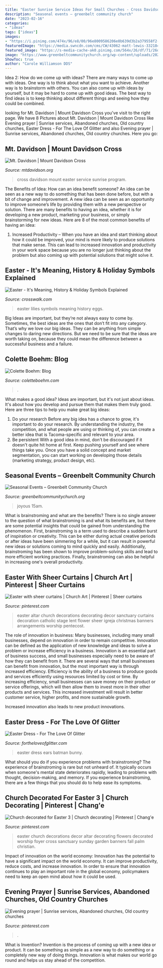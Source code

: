 ```yaml
---
title: "Easter Sunrise Service Ideas For Small Churches - Cross Davidson Mount Easter Service Sunrise Program"
description: "Seasonal events – greenbelt community church"
date: "2023-02-16"
categories:
- "ideas"
tags: ["ideas"]
images:
- "https://i.pinimg.com/474x/96/e8/00/96e8009586206e0b639d3b2a379558f2--abandoned-churches-old-churches.jpg"
featuredImage: "https://media.swncdn.com/cms/CW/43062-matt-lewis-332184.jpg"
featured_image: "https://s-media-cache-ak0.pinimg.com/564x/26/df/71/26df7125acfa4ec63a8868f95873ec85.jpg"
image: "https://www.greenbeltcommunitychurch.org/wp-content/uploads/2020/12/sp3.jpg"
ShowToc: true
author: "Carole Williamson DDS"
---
```



Idea 2: How do we come up with ideas?
There are many ways to come up with ideas. One way is to think about what you want to achieve. Another way is to brainstorm with others. You can also come up with ideas by yourself, but it may be hard to come up with good ideas. The best way to find ideas is to keep thinking about different things and seeing how they could be combined.

	

		
looking for Mt. Davidson | Mount Davidson Cross you've visit to the right page. We have 8 Pictures about Mt. Davidson | Mount Davidson Cross like Evening prayer | Sunrise services, Abandoned churches, Old country churches, Easter Dress - For The Love Of Glitter and also Evening prayer | Sunrise services, Abandoned churches, Old country churches. Here you go:
		
    
## Mt. Davidson | Mount Davidson Cross

<img loading=lazy src="https://mtdavidson.org/wp-content/uploads/823p1934easterflyer.jpg?w=150" onerror="this.onerror=null;this.src='https://tse4.mm.bing.net/th?id=OIP.pJ4vcEr2e5Si8tQrpYqBCAAAAA&amp;pid=15.1';" alt="Mt. Davidson | Mount Davidson Cross">

_Source: mtdavidson.org_

>cross davidson mount easter service sunrise program. 

	

The Benefits of Idea: How can an idea benefit someone?
An idea can be seen as a new way to do something that has been done before, but with a bit of change and improvement. A new idea can be seen as an opportunity to improve someone’s life by providing them with a new perspective or solution. There are many benefits to having an idea, whether it is for developing a new product, marketing your business, or simply brainstorming for new ideas. Here are 8 of the most common benefits of having an idea: 
1. Increased Productivity – When you have an idea and start thinking about how it could be improved, your mind is more likely to produce solutions that make sense. This can lead to increased innovation and productivity in your work space because you are no longer just thinking about the problem but also coming up with potential solutions that might solve it. 

    
## Easter - It&#039;s Meaning, History &amp; Holiday Symbols Explained

<img loading=lazy src="https://media.swncdn.com/cms/CW/43062-matt-lewis-332184.jpg" onerror="this.onerror=null;this.src='https://tse3.mm.bing.net/th?id=OIP.fopOn1GHNOAbOfQVGfrdfQHaE8&amp;pid=15.1';" alt="Easter - It&#039;s Meaning, History &amp; Holiday Symbols Explained">

_Source: crosswalk.com_

>easter lilies symbols meaning history eggs. 

	

Big Ideas are important, but they’re not always easy to come by. Sometimes, the best ideas are the ones that don’t fit into any category. That’s why we love our big ideas. They can be anything from simple changes to daring new directions. But we need to be sure that the ideas are worth taking on, because they could mean the difference between a successful business and a failure.

    
## Colette Boehm: Blog

<img loading=lazy src="https://coletteboehm.com/img/s/v-10/p2796683395-5.jpg" onerror="this.onerror=null;this.src='https://tse2.mm.bing.net/th?id=OIP.eIBr8XNhZIdF1NOju-u6ygHaE7&amp;pid=15.1';" alt="Colette Boehm: Blog">

_Source: coletteboehm.com_

>. 

	

What makes a good idea?
Ideas are important, but it's not just about ideas. It's about how you develop and pursue them that makes them truly good. Here are three tips to help you make great big ideas:
1. Do your research 
Before any big idea has a chance to grow, it's important to do your research. By understanding the industry, the competition, and what people are using or thinking of, you can create a better idea that is Tacoma-specific and relevant to your area. 
2. Be persistent 
With a good idea in mind, don't be discouraged if it doesn't quite hit home at first. Keep pushing yourself and see where things take you. Once you have a solid concept and market segmentation, you can start working on developing those details (marketing strategy, product design, etc). 

    
## Seasonal Events – Greenbelt Community Church

<img loading=lazy src="https://www.greenbeltcommunitychurch.org/wp-content/uploads/2020/12/sp3.jpg" onerror="this.onerror=null;this.src='https://tse1.mm.bing.net/th?id=OIP.xZEyPddgxJGQDqfFJgE9VAHaGa&amp;pid=15.1';" alt="Seasonal Events – Greenbelt Community Church">

_Source: greenbeltcommunitychurch.org_

>joyous 15am. 

	

What is brainstroming and what are the benefits?
There is no single answer to the question of what brainstroming is and what its benefits are, but there are some potential insights that could be gained from understanding the phenomenon. First, brainstroming is a term used to describe a sudden burst of inspiration or creativity. This can be either during actual creative periods or after ideas have been simmering for a while, but it can result in powerful new ideas or solutions coming to mind quickly and easily. Additionally, brainstroming has been shown to improve problem-solving skills and lead to more efficient working practices. Finally, brainstroming can also be helpful in increasing one's overall productivity.

    
## Easter With Sheer Curtains | Church Art | Pinterest | Sheer Curtains

<img loading=lazy src="https://s-media-cache-ak0.pinimg.com/originals/f8/da/b3/f8dab3ef6aaf70b2cf0944ca17776950.jpg" onerror="this.onerror=null;this.src='https://tse4.mm.bing.net/th?id=OIP.M5slmRmMTXFTFlGzsBt94gHaMY&amp;pid=15.1';" alt="Easter with sheer curtains | Church Art | Pinterest | Sheer curtains">

_Source: pinterest.com_

>easter altar church decorations decorating decor sanctuary curtains decoration catholic stage lent flower sheer igreja christmas banners arrangements worship pentecost. 

	

The role of innovation in business:
Many businesses, including many small businesses, depend on innovation in order to remain competitive. Innovation can be defined as the application of new knowledge and ideas to solve a problem or increase efficiency in a business. Innovation is an essential part of business success, and small businesses especially need to be aware of how they can benefit from it.
There are several ways that small businesses can benefit from innovation, but the most important way is through increased efficiency. Efficiency is the ability of a business to produce goods and services efficiently using resources limited by cost or time. By increasing efficiency, small businesses can save money on their product or service offerings, which will then allow them to invest more in their other products and services. This increased investment will result in better customer service, higher profits, and more sustainable growth.

Increased innovation also leads to new product innovations.

    
## Easter Dress - For The Love Of Glitter

<img loading=lazy src="https://www.fortheloveofglitter.com/wp-content/uploads/2016/03/IMG_7098-760x1140.jpg" onerror="this.onerror=null;this.src='https://tse3.mm.bing.net/th?id=OIP.AZWBxCoic8GT7mRJjzQGsgHaLH&amp;pid=15.1';" alt="Easter Dress - For The Love Of Glitter">

_Source: fortheloveofglitter.com_

>easter dress ears batman bunny. 

	

What should you do if you experience problems with brainstroming?
The experience of brainstroming is rare but not unheard of. It typically occurs when someone's mental state deteriorates rapidly, leading to problems with thought, decision-making, and memory. If you experience brainstroming, there are a few things that you should do to help ease its symptoms.

    
## Church Decorated For Easter 3 | Church Decorating | Pinterest | Chang&#039;e

<img loading=lazy src="https://s-media-cache-ak0.pinimg.com/564x/26/df/71/26df7125acfa4ec63a8868f95873ec85.jpg" onerror="this.onerror=null;this.src='https://tse1.mm.bing.net/th?id=OIP.IqVQdPCh0ZzsCZFyhA13hAAAAA&amp;pid=15.1';" alt="Church decorated for Easter 3 | Church decorating | Pinterest | Chang&#039;e">

_Source: pinterest.com_

>easter church decorations decor altar decorating flowers decorated worship foyer cross sanctuary sunday garden banners fall palm christian. 

	

Impact of innovation on the world economy:
Innovation has the potential to have a significant impact on the world economy. It can improve productivity, reduce costs, and increase innovation. In order to ensure that innovation continues to play an important role in the global economy, policymakers need to keep an open mind about how it could be used.

    
## Evening Prayer | Sunrise Services, Abandoned Churches, Old Country Churches

<img loading=lazy src="https://i.pinimg.com/474x/96/e8/00/96e8009586206e0b639d3b2a379558f2--abandoned-churches-old-churches.jpg" onerror="this.onerror=null;this.src='https://tse4.mm.bing.net/th?id=OIP._u_hPMEKL_GSpaovBHl5AwAAAA&amp;pid=15.1';" alt="Evening prayer | Sunrise services, Abandoned churches, Old country churches">

_Source: pinterest.com_

>. 

	

What is Invention?
Invention is the process of coming up with a new idea or product. It can be something as simple as a new way to do something or a completely new way of doing things. Innovation is what makes our world go round and helps us stay ahead of the competition.

